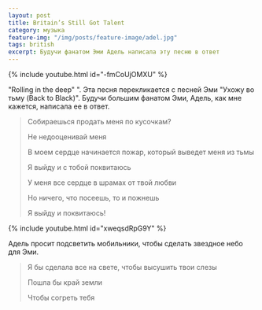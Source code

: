 ```yaml
---
layout: post
title: Britain’s Still Got Talent
category: музыка
feature-img: "/img/posts/feature-image/adel.jpg"
tags: british
excerpt: Будучи фанатом Эми Адель написала эту песню в ответ 
---
```



{% include youtube.html id="-fmCoUjOMXU" %}


"Rolling in the deep" ". Эта песня перекликается с песней Эми "Ухожу во тьму (Back to Black)". Будучи большим фанатом Эми, Адель, как мне кажется, написала ее в ответ. 

<blockquote>
  <p>Собираешься продать меня  по кусочкам?</p>
  <p>Не недооценивай меня</p>
  <p>В моем сердце начинается пожар, который выведет меня из тьмы</p>  
 <p>Я выйду и с тобой поквитаюсь</p>
 <p>У меня все сердце в шрамах от твой любви</p>
 <p>Но ничего, что посеешь, то и пожнешь</p>
<p>Я выйду и поквитаюсь!</p>
</blockquote>
 <!-- Дальше -->


{% include youtube.html id="xweqsdRpG9Y" %}

Адель просит подсветить мобильники, чтобы сделать звездное небо для Эми.

<blockquote>
<p>Я бы сделала все на свете, чтобы высушить твои слезы</p>
<p>Пошла бы край земли</p>
<p> Чтобы согреть тебя</p>
</blockquote>


